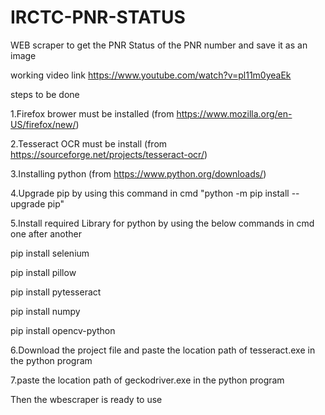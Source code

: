 # IRCTC-PNR-STATUS


WEB scraper to get the PNR Status of the PNR number and save it as an image

working video link https://www.youtube.com/watch?v=pl11m0yeaEk



steps to be done 

1.Firefox brower must be installed (from https://www.mozilla.org/en-US/firefox/new/)
  
2.Tesseract OCR must be install    (from https://sourceforge.net/projects/tesseract-ocr/)


3.Installing python                (from https://www.python.org/downloads/)


4.Upgrade pip by using this command in cmd "python -m pip install --upgrade pip"


5.Install required Library for python by using the below commands in cmd one after another

  pip install selenium 

  pip install pillow

  pip install pytesseract

  pip install numpy 

  pip install opencv-python

6.Download the project file and paste the location path of tesseract.exe in the python program

7.paste the location path of geckodriver.exe in the python program

Then the wbescraper is ready to use
